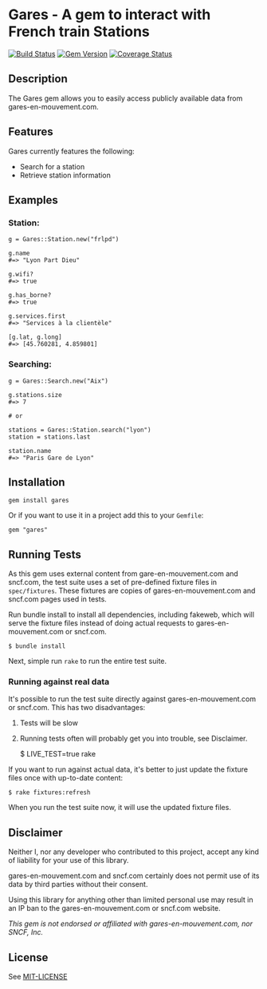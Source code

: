 # Gares - A gem to interact with French train Stations

[![Build Status](https://travis-ci.org/paulRbr/gares.svg)](https://travis-ci.org/paulRbr/gares) [![Gem Version](https://badge.fury.io/rb/gares.svg)](http://badge.fury.io/rb/gares) [![Coverage Status](https://coveralls.io/repos/paulRbr/gares/badge.svg)](https://coveralls.io/r/paulRbr/gares)

## Description

The Gares gem allows you to easily access publicly available data from gares-en-mouvement.com.

## Features

Gares currently features the following:

* Search for a station
* Retrieve station information

## Examples

### Station:

    g = Gares::Station.new("frlpd")

    g.name
    #=> "Lyon Part Dieu"

    g.wifi?
    #=> true

    g.has_borne?
    #=> true

    g.services.first
    #=> "Services à la clientèle"

    [g.lat, g.long]
    #=> [45.760281, 4.859801]

### Searching:

    g = Gares::Search.new("Aix")

    g.stations.size
    #=> 7

    # or

    stations = Gares::Station.search("lyon")
    station = stations.last

    station.name
    #=> "Paris Gare de Lyon"

## Installation

    gem install gares

Or if you want to use it in a project add this to your `Gemfile`:

    gem "gares"

## Running Tests

As this gem uses external content from gare-en-mouvement.com and sncf.com, the test suite uses a set of
pre-defined fixture files in `spec/fixtures`. These fixtures are
copies of gares-en-mouvement.com and sncf.com pages used in tests.

Run bundle install to install all dependencies, including fakeweb, which
will serve the fixture files instead of doing actual requests to gares-en-mouvement.com or sncf.com.

    $ bundle install

Next, simple run `rake` to run the entire test suite.

### Running against real data

It's possible to run the test suite directly against gares-en-mouvement.com or sncf.com. This has
two disadvantages:

 1. Tests will be slow
 2. Running tests often will probably get you into trouble, see Disclaimer.

    $ LIVE_TEST=true rake

If you want to run against actual data, it's better to just update
the fixture files once with up-to-date content:

    $ rake fixtures:refresh

When you run the test suite now, it will use the updated fixture files.

## Disclaimer

Neither I, nor any developer who contributed to this project, accept any kind of
liability for your use of this library.

gares-en-mouvement.com and sncf.com certainly does not permit use of its data by third parties without their consent.

Using this library for anything other than limited personal use may result
in an IP ban to the gares-en-mouvement.com or sncf.com website.

_This gem is not endorsed or affiliated with gares-en-mouvement.com, nor SNCF, Inc._

## License

See [MIT-LICENSE](https://github.com/paulrbr/gares/blob/master/MIT-LICENSE)
